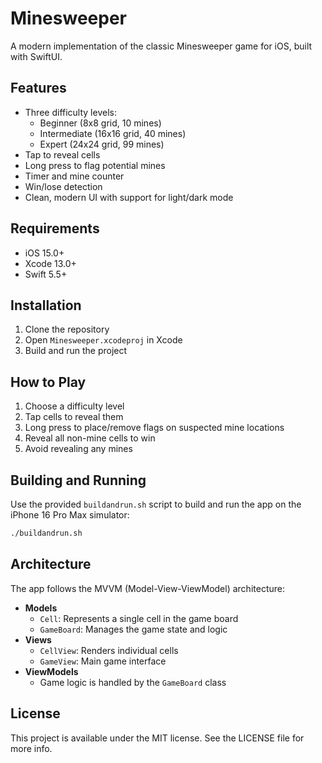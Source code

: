 # Minesweeper

A modern implementation of the classic Minesweeper game for iOS, built with SwiftUI.

## Features

- Three difficulty levels:
  - Beginner (8x8 grid, 10 mines)
  - Intermediate (16x16 grid, 40 mines)
  - Expert (24x24 grid, 99 mines)
- Tap to reveal cells
- Long press to flag potential mines
- Timer and mine counter
- Win/lose detection
- Clean, modern UI with support for light/dark mode

## Requirements

- iOS 15.0+
- Xcode 13.0+
- Swift 5.5+

## Installation

1. Clone the repository
2. Open `Minesweeper.xcodeproj` in Xcode
3. Build and run the project

## How to Play

1. Choose a difficulty level
2. Tap cells to reveal them
3. Long press to place/remove flags on suspected mine locations
4. Reveal all non-mine cells to win
5. Avoid revealing any mines

## Building and Running

Use the provided `buildandrun.sh` script to build and run the app on the iPhone 16 Pro Max simulator:

```bash
./buildandrun.sh
```

## Architecture

The app follows the MVVM (Model-View-ViewModel) architecture:

- **Models**
  - `Cell`: Represents a single cell in the game board
  - `GameBoard`: Manages the game state and logic
- **Views**
  - `CellView`: Renders individual cells
  - `GameView`: Main game interface
- **ViewModels**
  - Game logic is handled by the `GameBoard` class

## License

This project is available under the MIT license. See the LICENSE file for more info.
